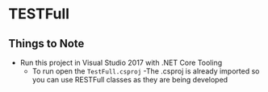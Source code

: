 # TESTFull

## Things to Note

- Run this project in Visual Studio 2017 with .NET Core Tooling
    - To run open the `TestFull.csproj`
-The .csproj is already imported so you can use RESTFull classes as they are being developed